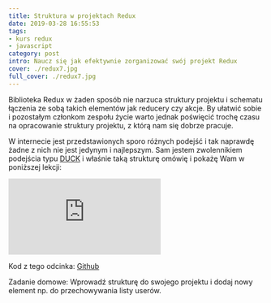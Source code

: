 ```yaml
---
title: Struktura w projektach Redux
date: 2019-03-28 16:55:53
tags:
- kurs redux
- javascript
category: post
intro: Naucz się jak efektywnie zorganizować swój projekt Redux
cover: ./redux7.jpg
full_cover: ./redux7.jpg
---
```

Biblioteka Redux w żaden sposób nie narzuca struktury projektu i schematu łączenia ze sobą takich elementów jak reducery czy akcje. By ułatwić sobie i pozostałym członkom zespołu życie warto jednak poświęcić trochę czasu na opracowanie struktury projektu, z którą nam się dobrze pracuje.

W internecie jest przedstawionych sporo różnych podejść i tak naprawdę żadne z nich nie jest jedynym i najlepszym. Sam jestem zwolennikiem podejścia typu [DUCK](https://medium.freecodecamp.org/scaling-your-redux-app-with-ducks-6115955638be) i właśnie taką strukturę omówię i pokażę Wam w poniższej lekcji:

<div class="aspect-ratio aspect-ratio--16x9 mv5">
  <iframe src="https://www.youtube.com/embed/8h2Rlt-U2Mc" class="aspect-ratio--object" frameborder="0" webkitallowfullscreen="" mozallowfullscreen="" allowfullscreen=""></iframe>
</div>

Kod z tego odcinka: [Github](https://github.com/Chmarusso/podstawy-redux/commit/9f5e2924db831a28c26835ac5aaa630051416a36)

Zadanie domowe: Wprowadź strukturę do swojego projektu i dodaj nowy element np. do przechowywania listy userów.

